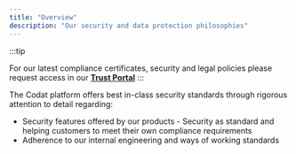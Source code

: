 ```yaml
---
title: "Overview"
description: "Our security and data protection philosophies"
---
```


:::tip

For our latest compliance certificates, security and legal policies please request access in our **[Trust Portal](https://trust.codat.io/)**
:::

The Codat platform offers best in-class security standards through rigorous attention to detail regarding:
* Security features offered by our products - Security as standard and helping customers to meet their own compliance requirements
* Adherence to our internal engineering and ways of working standards